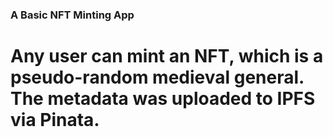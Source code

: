 ### A Basic NFT Minting App

# Any user can mint an NFT, which is a pseudo-random medieval general. The metadata was uploaded to IPFS via Pinata.